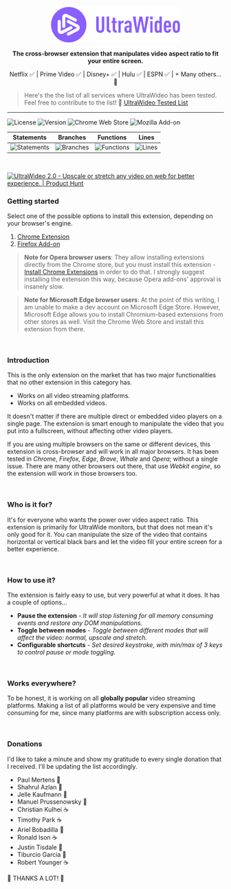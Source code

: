 <p align="center">
  <a href="https://github.com/dvlden/ultrawideo">
    <img src=".github/logo.svg" width="300" alt="UltraWideo" />
  </a>
</p>

<p align="center">
  <strong>The cross-browser extension that manipulates video aspect ratio to fit your entire screen.</strong>
</p>

<p align="center">
  Netflix ✅ | Prime Video ✅ | Disney+ ✅ | Hulu ✅ | ESPN ✅ | + Many others... 🚀
</p>

> Here's the the list of all services where UltraWideo has been tested. Feel free to contribute to the list! 🙏 [UltraWideo Tested List](./PLATFORMS.md)

---

![License](https://img.shields.io/github/license/dvlden/ultrawideo?color=%238a5fff&label=License&style=flat-square)
![Version](https://img.shields.io/github/package-json/version/dvlden/ultrawideo?color=%238a5fff&label=Version&style=flat-square)
![Chrome Web Store](https://img.shields.io/chrome-web-store/users/bfbnagnphiehemkdgmmficmjfddgfhpl?color=rgb%28138%2C%2095%2C%20255%29&label=Chrome%20Users&style=flat-square)
![Mozilla Add-on](https://img.shields.io/amo/users/ultrawideo?color=rgb%28138%2C%2095%2C%20255%29&label=Firefox%20Users&style=flat-square)

| Statements | Branches | Functions | Lines |
| --- | --- | --- | --- |
| ![Statements](https://img.shields.io/badge/Coverage-99.42%25-brightgreen.svg) | ![Branches](https://img.shields.io/badge/Coverage-100%25-brightgreen.svg) | ![Functions](https://img.shields.io/badge/Coverage-100%25-brightgreen.svg) | ![Lines](https://img.shields.io/badge/Coverage-99.4%25-brightgreen.svg) |

&nbsp;  

<a href="https://www.producthunt.com/posts/ultrawideo-2-0?utm_source=badge-featured&utm_medium=badge&utm_souce=badge-ultrawideo-2-0" target="_blank"><img src="https://api.producthunt.com/widgets/embed-image/v1/featured.svg?post_id=269645&theme=light" alt="UltraWideo 2.0 - Upscale or stretch any video on web for better experience. | Product Hunt" style="width: 250px; height: 54px;" width="250" height="54" /></a>

### Getting started

Select one of the possible options to install this extension, depending on your browser's engine.

1. [Chrome Extension](https://chrome.google.com/webstore/detail/ultrawideo/bfbnagnphiehemkdgmmficmjfddgfhpl)
2. [Firefox Add-on](https://addons.mozilla.org/en-US/firefox/addon/ultrawideo/)

> **Note for Opera browser users**: They allow installing extensions directly from the Chrome store, but you must install this extension - [Install Chrome Extensions](https://addons.opera.com/en/extensions/details/install-chrome-extensions/) in order to do that. I strongly suggest installing the extension this way, because Opera add-ons' approval is insanely slow.

> **Note for Microsoft Edge browser users**: At the point of this writing, I am unable to make a dev account on Microsoft Edge Store. However, Microsoft Edge allows you to install Chromium-based extensions from other stores as well. Visit the Chrome Web Store and install this extension from there.

<br>

### Introduction
This is the only extension on the market that has two major functionalities that no other extension in this category has. 

- Works on all video streaming platforms.
- Works on all embedded videos.

It doesn't matter if there are multiple direct or embedded video players on a single page. The extension is smart enough to manipulate the video that you put into a fullscreen, without affecting other video players.

If you are using multiple browsers on the same or different devices, this extension is cross-browser and will work in all major browsers. It has been tested in _Chrome_, _Firefox_, _Edge_, _Brave_, _Whale_ and _Opera_; without a single issue.
There are many other browsers out there, that use _Webkit engine_, so the extension will work in those browsers too.

<br>

### Who is it for?
It's for everyone who wants the power over video aspect ratio. This extension is primarily for UltraWide monitors, but that does not mean it's only good for it. You can manipulate the size of the video that contains horizontal or vertical black bars and let the video fill your entire screen for a better experience.

<br>

### How to use it?
The extension is fairly easy to use, but very powerful at what it does. It has a couple of options...

- **Pause the extension** - _It will stop listening for all memory consuming events and restore any DOM manipulations.  _
- **Toggle between modes** - _Toggle between different modes that will affect the video: normal, upscale and stretch. _
- **Configurable shortcuts** - _Set desired keystroke, with min/max of 3 keys to control pause or mode toggling._

<br>

### Works everywhere?
To be honest, it is working on all **globally popular** video streaming platforms. Making a list of all platforms would be very expensive and time consuming for me, since many platforms are with subscription access only.

<br>

### Donations
I'd like to take a minute and show my gratitude to every single donation that I received. I'll be updating the list accordingly.

- Paul Mertens 🍺
- Shahrul Azlan 🥩
- Jelle Kaufmann 🍺
- Manuel Prussenowsky 🍺
- Christian Kulhei ☕️
- Timothy Park ☕️
- Ariel Bobadilla 🍺
- Ronald Ison ☕️
- Justin Tisdale 🥩
- Tiburcio Garcia 🍺
- Robert Younger ☕️

🙌 THANKS A LOT! 🙌
